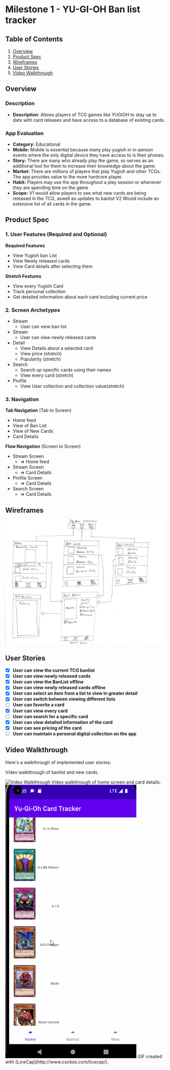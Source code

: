 # Milestone 1 - YU-GI-OH Ban list tracker

## Table of Contents

1. [Overview](#Overview)
1. [Product Spec](#Product-Spec)
1. [Wireframes](#Wireframes)
1. [User Stories](#User-Stories)
1. [Video Walkthrough](#Video-Walkthrough)

## Overview

### Description

- **Description**: Allows players of TCG games like YUGIOH to stay up to date with card releases and have access to a database of existing cards. 

### App Evaluation

 - **Category:** Educational
 - **Mobile:** Mobile is essential because many play yugioh in in-person events where the only digital device they have access to is their phones.
 - **Story:** There are many who already play the game, so serves as an additional tool for them to increase their knowledge about the game. 
 - **Market:** There are millions of players that play Yugioh and other TCGs. The app provides value to the more hardcore player. 
 - **Habit:** Players may use the app throughout a play session or whenever they are spending time on the game
 - **Scope:** V1 would allow players to see what new cards are being released in the TCG, aswell as updates to banlist V2 Would include an extensive list of all cards in the game. 

## Product Spec

### 1. User Features (Required and Optional)

**Required Features**

* View Yugioh ban List
* View Newly released cards
* View Card details after selecting them

**Stretch Features**

* View every Yugioh Card
* Track personal collection
* Get detailed information about each card including current price

### 2. Screen Archetypes

- Stream
  - User can view ban list
- Stream
  - User can view newly released cards
- Detail
  - View Details about a selected card
  - View price (stretch)
  - Popularity (stretch)
- Search
  - Search up specific cards using their names
  - View every card (stretch)
- Profile
  - View User collection and collection value(stretch)

### 3. Navigation

**Tab Navigation** (Tab to Screen)

* Home feed
* View of Ban List
* View of New Cards
* Card Details

**Flow Navigation** (Screen to Screen)

- Stream Screen
    - => Home feed
- Stream Screen
    - => Card Details
- Profile Screen
    - => Card Details
- Search Screen
    - => Card Details

## Wireframes
<img src="https://github.com/Group23CardTracker/Yugioh-Card-Tracker/blob/main/wireframes.jpg" width=600>

## User Stories

- [x] **User can view the current TCG banlist**
- [x] **User can view newly released cards**
- [x] **User can view the BanList offline**
- [x] **User can view newly released cards offline**
- [x] **User can select an item from a list to view in greater detail**
- [x] **User can switch between viewing different lists**
- [ ] **User can favorite a card**
- [x] **User can view every card**
- [ ] **User can search for a specific card**
- [x] **User can view detailed information of the card**
- [x] **User can see pricing of the card**
- [ ] **User can maintain a personal digital collection on the app**

## Video Walkthrough

Here's a walkthrough of implemented user stories:

Video walkthrough of banlist and new cards.

<img src='https://i.imgur.com/LVBbjUV.gif' title='Video Walkthrough' width='' alt='Video Walkthrough' />
Video walkthrough of home screen and card details.

<img src='https://github.com/Group23CardTracker/Yugioh-Card-Tracker/blob/main/walkthrough.gif' title='Video Walkthrough2' width='' alt='Video Walkthrough2' />
GIF created with [LiceCap](http://www.cockos.com/licecap/).
